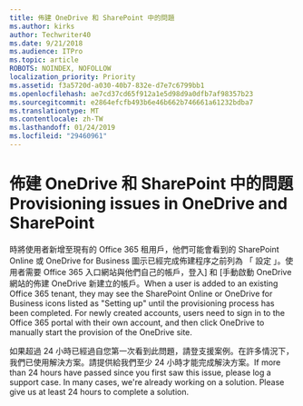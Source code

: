 ```yaml
---
title: 佈建 OneDrive 和 SharePoint 中的問題
ms.author: kirks
author: Techwriter40
ms.date: 9/21/2018
ms.audience: ITPro
ms.topic: article
ROBOTS: NOINDEX, NOFOLLOW
localization_priority: Priority
ms.assetid: f3a5720d-a030-40b7-832e-d7e7c6799bb1
ms.openlocfilehash: ae7cd37cd65f912a1e5d98d9a0dfb7af98357b23
ms.sourcegitcommit: e2864efcfb493b6e46b662b746661a61232bdba7
ms.translationtype: MT
ms.contentlocale: zh-TW
ms.lasthandoff: 01/24/2019
ms.locfileid: "29460961"
---
```

# <a name="provisioning-issues-in-onedrive-and-sharepoint"></a><span data-ttu-id="9f0d6-102">佈建 OneDrive 和 SharePoint 中的問題</span><span class="sxs-lookup"><span data-stu-id="9f0d6-102">Provisioning issues in OneDrive and SharePoint</span></span>

<span data-ttu-id="9f0d6-p101">時將使用者新增至現有的 Office 365 租用戶，他們可能會看到的 SharePoint Online 或 OneDrive for Business 圖示已經完成佈建程序之前列為 「 設定 」。使用者需要 Office 365 入口網站與他們自己的帳戶，登入] 和 [手動啟動 OneDrive 網站的佈建 OneDrive 新建立的帳戶。</span><span class="sxs-lookup"><span data-stu-id="9f0d6-p101">When a user is added to an existing Office 365 tenant, they may see the SharePoint Online or OneDrive for Business icons listed as "Setting up" until the provisioning process has been completed. For newly created accounts, users need to sign in to the Office 365 portal with their own account, and then click OneDrive to manually start the provision of the OneDrive site.</span></span>
  
<span data-ttu-id="9f0d6-p102">如果超過 24 小時已經過自您第一次看到此問題，請登支援案例。在許多情況下，我們已使用解決方案。請提供給我們至少 24 小時才能完成解決方案。</span><span class="sxs-lookup"><span data-stu-id="9f0d6-p102">If more than 24 hours have passed since you first saw this issue, please log a support case. In many cases, we're already working on a solution. Please give us at least 24 hours to complete a solution.</span></span>
  

